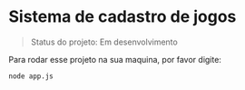 <h1> Sistema de cadastro de jogos</h1>

> Status do projeto: Em desenvolvimento 

Para rodar esse projeto na sua maquina, por favor digite: 

```
node app.js
```
